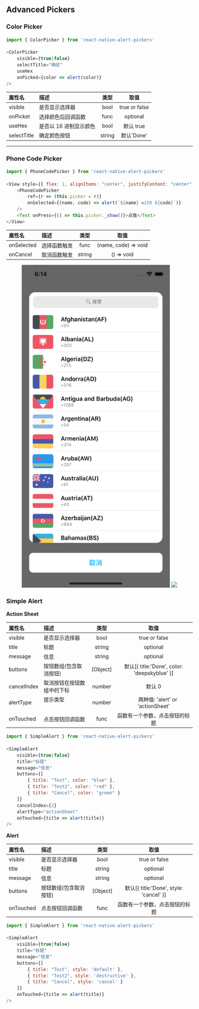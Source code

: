 ## Advanced Pickers

### Color Picker

```js
import { ColorPicker } from 'react-native-alert-pickers'

<ColorPicker
	visible={true|false}
	selectTitle="确定"
	useHex
	onPicked={color => alert(color)}
/>
```

| 属性名      | 描述                   |  类型  |     取值      |
| :---------- | :--------------------- | :----: | :-----------: |
| visible     | 是否显示选择器         |  bool  | true or false |
| onPicket    | 选择颜色后回调函数     |  func  |   optional    |
| useHex      | 是否以 16 进制显示颜色 |  bool  |   默认 true   |
| selectTitle | 确定颜色按钮           | string |  默认'Done'   |

---

### Phone Code Picker

```js
import { PhoneCodePicker } from 'react-native-alert-pickers'

<View style={{ flex: 1, alignItems: "center", justifyContent: "center" }}>
    <PhoneCodePicker
        ref={r => (this.picker = r)}
        onSelected={(name, code) => alert(`${name} with ${code}`)}
    />
    <Text onPress={() => this.picker._show()}>点我</Text>
</View>
```

| 属性名     | 描述         |  类型  |         取值         |
| :--------- | :----------- | :----: | :------------------: |
| onSelected | 选择函数触发 |  func  | (name, code) => void |
| onCancel   | 取消函数触发 | string |      () => void      |

<div align = "center">
<img src="asserts/phoneCode1.png" width="400" />
<img src="Assets/phoneCode2.png" width="400" />
</div>

### Simple Alert

**Action Sheet**

| 属性名      | 描述                       |   类型   |                     取值                     |
| :---------- | :------------------------- | :------: | :------------------------------------------: |
| visible     | 是否显示选择器             |   bool   |                true or false                 |
| title       | 标题                       |  string  |                   optional                   |
| message     | 信息                       |  string  |                   optional                   |
| buttons     | 按钮数组(包含取消按钮)     | [Object] | 默认[{ title:'Done', color: 'deepskyblue' }] |
| cancelIndex | 取消按钮在按钮数组中的下标 |  number  |                    默认 0                    |
| alertType   | 提示类型                   |  number  |          两种值: 'alert' or 'actionSheet'    |
| onTouched   | 点击按钮回调函数           |   func   |        函数有一个参数，点击按钮的标题        |

```js
import { SimpleAlert } from 'react-native-alert-pickers'

<SimpleAlert
	visible={true|false}
	title="标题"
	message="信息"
	buttons={[
		{ title: "Test", color: "blue" },
		{ title: "Test2", color: "red" },
		{ title: "Cancel", color: "green" }
	]}
	cancelIndex={2}
	alertType="actionSheet"
	onTouched={title => alert(title)}
/>
```

**Alert**

| 属性名    | 描述                   |   类型   |                  取值                   |
| :-------- | :--------------------- | :------: | :-------------------------------------: |
| visible   | 是否显示选择器         |   bool   |              true or false              |
| title     | 标题                   |  string  |                optional                 |
| message   | 信息                   |  string  |                optional                 |
| buttons   | 按钮数组(包含取消按钮) | [Object] | 默认[{ title:'Done', style: 'cancel' }] |
| onTouched | 点击按钮回调函数       |   func   |     函数有一个参数，点击按钮的标题      |

```js
import { SimpleAlert } from 'react-native-alert-pickers'

<SimpleAlert
	visible={true|false}
	title="标题"
	message="信息"
	buttons={[
		{ title: "Test", style: 'default' },
		{ title: "Test2", style: 'destructive' },
		{ title: "Cancel", style: 'cancel' }
	]}
	onTouched={title => alert(title)}
/>
```
